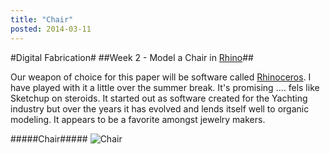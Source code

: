 ```yaml
---
title: "Chair"
posted: 2014-03-11
---
```


#Digital Fabrication#
##Week 2 - Model a Chair in [Rhino][1]##

Our weapon of choice for this paper will be software called [Rhinoceros][1]. I have played with it a little over the summer break. It's promising .... fels like Sketchup on steroids. It started out as software created for the Yachting industry but over the years it has evolved and lends itself well to organic modeling. It appears to be a favorite amongst jewelry makers.


#####Chair#####
![Chair](http://i.imgur.com/M1e9Bzk.jpg?2)


[1]: http://www.rhino3d.com/
